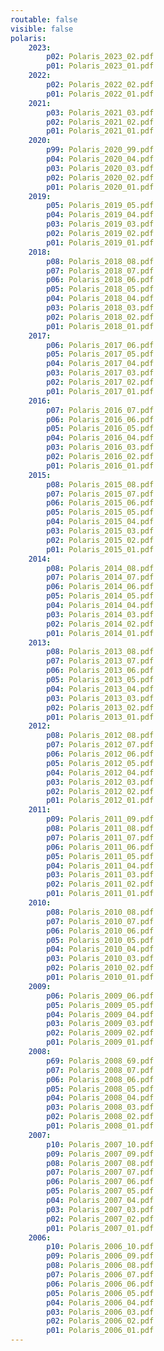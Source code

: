 ```yaml
---
routable: false
visible: false
polaris:
    2023:
        p02: Polaris_2023_02.pdf
        p01: Polaris_2023_01.pdf
    2022:
        p02: Polaris_2022_02.pdf
        p01: Polaris_2022_01.pdf
    2021:
        p03: Polaris_2021_03.pdf
        p02: Polaris_2021_02.pdf
        p01: Polaris_2021_01.pdf
    2020:
        p99: Polaris_2020_99.pdf
        p04: Polaris_2020_04.pdf
        p03: Polaris_2020_03.pdf
        p02: Polaris_2020_02.pdf
        p01: Polaris_2020_01.pdf
    2019:
        p05: Polaris_2019_05.pdf
        p04: Polaris_2019_04.pdf
        p03: Polaris_2019_03.pdf
        p02: Polaris_2019_02.pdf
        p01: Polaris_2019_01.pdf
    2018:
        p08: Polaris_2018_08.pdf
        p07: Polaris_2018_07.pdf
        p06: Polaris_2018_06.pdf
        p05: Polaris_2018_05.pdf
        p04: Polaris_2018_04.pdf
        p03: Polaris_2018_03.pdf
        p02: Polaris_2018_02.pdf
        p01: Polaris_2018_01.pdf
    2017:
        p06: Polaris_2017_06.pdf
        p05: Polaris_2017_05.pdf
        p04: Polaris_2017_04.pdf
        p03: Polaris_2017_03.pdf
        p02: Polaris_2017_02.pdf
        p01: Polaris_2017_01.pdf
    2016:
        p07: Polaris_2016_07.pdf
        p06: Polaris_2016_06.pdf
        p05: Polaris_2016_05.pdf
        p04: Polaris_2016_04.pdf
        p03: Polaris_2016_03.pdf
        p02: Polaris_2016_02.pdf
        p01: Polaris_2016_01.pdf
    2015:
        p08: Polaris_2015_08.pdf
        p07: Polaris_2015_07.pdf
        p06: Polaris_2015_06.pdf
        p05: Polaris_2015_05.pdf
        p04: Polaris_2015_04.pdf
        p03: Polaris_2015_03.pdf
        p02: Polaris_2015_02.pdf
        p01: Polaris_2015_01.pdf
    2014:
        p08: Polaris_2014_08.pdf
        p07: Polaris_2014_07.pdf
        p06: Polaris_2014_06.pdf
        p05: Polaris_2014_05.pdf
        p04: Polaris_2014_04.pdf
        p03: Polaris_2014_03.pdf
        p02: Polaris_2014_02.pdf
        p01: Polaris_2014_01.pdf
    2013:
        p08: Polaris_2013_08.pdf
        p07: Polaris_2013_07.pdf
        p06: Polaris_2013_06.pdf
        p05: Polaris_2013_05.pdf
        p04: Polaris_2013_04.pdf
        p03: Polaris_2013_03.pdf
        p02: Polaris_2013_02.pdf
        p01: Polaris_2013_01.pdf
    2012:
        p08: Polaris_2012_08.pdf
        p07: Polaris_2012_07.pdf
        p06: Polaris_2012_06.pdf
        p05: Polaris_2012_05.pdf
        p04: Polaris_2012_04.pdf
        p03: Polaris_2012_03.pdf
        p02: Polaris_2012_02.pdf
        p01: Polaris_2012_01.pdf
    2011:
        p09: Polaris_2011_09.pdf
        p08: Polaris_2011_08.pdf
        p07: Polaris_2011_07.pdf
        p06: Polaris_2011_06.pdf
        p05: Polaris_2011_05.pdf
        p04: Polaris_2011_04.pdf
        p03: Polaris_2011_03.pdf
        p02: Polaris_2011_02.pdf
        p01: Polaris_2011_01.pdf
    2010:
        p08: Polaris_2010_08.pdf
        p07: Polaris_2010_07.pdf
        p06: Polaris_2010_06.pdf
        p05: Polaris_2010_05.pdf
        p04: Polaris_2010_04.pdf
        p03: Polaris_2010_03.pdf
        p02: Polaris_2010_02.pdf
        p01: Polaris_2010_01.pdf
    2009:
        p06: Polaris_2009_06.pdf
        p05: Polaris_2009_05.pdf
        p04: Polaris_2009_04.pdf
        p03: Polaris_2009_03.pdf
        p02: Polaris_2009_02.pdf
        p01: Polaris_2009_01.pdf
    2008:
        p69: Polaris_2008_69.pdf
        p07: Polaris_2008_07.pdf
        p06: Polaris_2008_06.pdf
        p05: Polaris_2008_05.pdf
        p04: Polaris_2008_04.pdf
        p03: Polaris_2008_03.pdf
        p02: Polaris_2008_02.pdf
        p01: Polaris_2008_01.pdf
    2007:
        p10: Polaris_2007_10.pdf
        p09: Polaris_2007_09.pdf
        p08: Polaris_2007_08.pdf
        p07: Polaris_2007_07.pdf
        p06: Polaris_2007_06.pdf
        p05: Polaris_2007_05.pdf
        p04: Polaris_2007_04.pdf
        p03: Polaris_2007_03.pdf
        p02: Polaris_2007_02.pdf
        p01: Polaris_2007_01.pdf
    2006:
        p10: Polaris_2006_10.pdf
        p09: Polaris_2006_09.pdf
        p08: Polaris_2006_08.pdf
        p07: Polaris_2006_07.pdf
        p06: Polaris_2006_06.pdf
        p05: Polaris_2006_05.pdf
        p04: Polaris_2006_04.pdf
        p03: Polaris_2006_03.pdf
        p02: Polaris_2006_02.pdf
        p01: Polaris_2006_01.pdf
---
```


